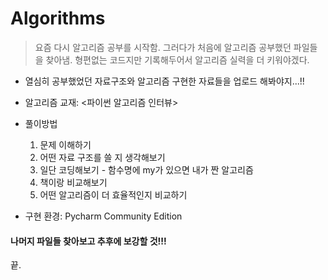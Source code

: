 # Algorithms

> 요즘 다시 알고리즘 공부를 시작함. 그러다가 처음에 알고리즘 공부했던 파일들을 찾아냄. 형편없는 코드지만 기록해두어서 알고리즘 실력을 더 키워야겠다.


- 열심히 공부했었던 자료구조와 알고리즘 구현한 자료들을 업로드 해봐야지...!!

- 알고리즘 교재: <파이썬 알고리즘 인터뷰>

- 풀이방법
  1. 문제 이해하기
  2. 어떤 자료 구조를 쓸 지 생각해보기
  3. 일단 코딩해보기 - 함수명에 my가 있으면 내가 짠 알고리즘
  4. 책이랑 비교해보기
  5. 어떤 알고리즘이 더 효율적인지 비교하기

- 구현 환경: Pycharm Community Edition



#### 나머지 파일들 찾아보고 추후에 보강할 것!!!
끝.
